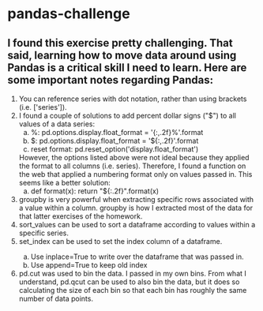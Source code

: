 # pandas-challenge

## I found this exercise pretty challenging. That said, learning how to move data around using Pandas is a critical skill I need to learn. Here are some important notes regarding Pandas:

<ol>
    <li> You can reference series with dot notation, rather than using brackets (i.e. ['series']). </li>    
    <li> I found a couple of solutions to add percent dollar signs ("$") to all values of a data series: 
        <ol type="a">
            <li>%: pd.options.display.float_format = '{:,.2f}%'.format</li>
            <li>$: pd.options.display.float_format = '${:,.2f}'.format</li>
            <li>reset format: pd.reset_option('display.float_format')</li>
        </ol>
        However, the options listed above were not ideal because they applied the format to all columns (i.e. series). Therefore, I found a function on the web that applied a numbering format only on values passed in. This seems like a better solution:
        <ol type="a">
              <li>def format(x):
        return "${:.2f}".format(x)</li>
        </ol>
    <li>groupby is very powerful when extracting specific rows associated with a value within a column. groupby is how I extracted most of the data for that latter exercises of the homework.</li>
    <li>sort_values can be used to sort a dataframe according to values within a specific series.</li>
    <li>set_index can be used to set the index column of a dataframe.</li>
    	<ol type="a">
            <li>Use inplace=True to write over the dataframe that was passed in.</li>
            <li>Use append=True to keep old index</li>
    	</ol><li> pd.cut was used to bin the data. I passed in my own bins. From what I understand, pd.qcut can be used to also bin the data, but it does so calculating the size of each bin so that each bin has roughly the same number of data points. </li>

 





​      




​    
</ol>